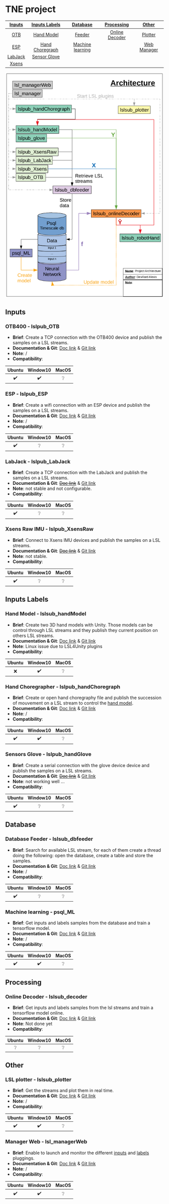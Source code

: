 # TNE project

| [Inputs](#inputs)  | [Inputs Labels](#inputs-labels)   | [Database](#database)  | [Processing ](#processing) | [Other](#other)    |
|:------------------:|:---------------------------------:|:----------------------:|:--------------------------:|:------------------:|
| [OTB](#OTB)        | [Hand Model](#handModel)          | [Feeder](#dbfeeder)    | [Online Decoder](#decoder) | [Plotter](#plotter)| 
| [ESP](#ESP)        | [Hand Choregraph](#handChoregraph)| [Machine learning](#ML)|                            | [Web Manager](#Web)| 
| [LabJack](#LabJack)| [Sensor Glove](#handGlove)        |  |  |  | 
| [Xsens](#Xsens)    |  |  |  |  | 

![alt text](docs/architecture.png)

## Inputs
### OTB400 - lslpub_OTB <a name="OTB"></a>
- **Brief**: Create a TCP connection with the OTB400 device and publish the samples on a LSL streams.
- **Documentation & Git**: [Doc link](https://aightech.github.io/lslpub_OTB/html/d3/dcc/md__r_e_a_d_m_e.html) & [Git link](https://github.com/Aightech/lslpub_OTB)
- **Note**: /
- **Compatibility**:

| Ubuntu           | Window10         | MacOS            |
|:----------------:|:----------------:|:----------------:|
|:heavy_check_mark:|:heavy_check_mark:|:grey_question:   |

### ESP - lslpub_ESP <a name="ESP"></a>
- **Brief**: Create a wifi connection with an ESP device and publish the samples on a LSL streams.
- **Documentation & Git**: [Doc link](https://aightech.github.io/lslpub_ESP/html/index.html) & [Git link](https://github.com/Aightech/lslpub_ESP)
- **Note**: /
- **Compatibility**:

| Ubuntu           | Window10         | MacOS            |
|:----------------:|:----------------:|:----------------:|
|:heavy_check_mark:|:grey_question:   |:grey_question:   |

### LabJack - lslpub_LabJack <a name="LabJack"></a>
- **Brief**: Create a TCP connection with the LabJack and publish the samples on a LSL streams.
- **Documentation & Git**: ~~[Doc link](https://aightech.github.io/lslpub_LabJack/html/index.html)~~ & [Git link](https://github.com/Aightech/lslpub_LabJack)
- **Note**: not stable and not configurable.
- **Compatibility**:

| Ubuntu           | Window10         | MacOS            |
|:----------------:|:----------------:|:----------------:|
|:heavy_check_mark:|:grey_question:   |:grey_question:   |

### Xsens Raw IMU - lslpub_XsensRaw <a name="Xsens"></a>
- **Brief**: Connect to Xsens IMU devices and publish the samples on a LSL streams.
- **Documentation & Git**: ~~[Doc link](https://aightech.github.io/lslpub_XsensRaw/html/index.html)~~ & [Git link](https://github.com/Aightech/lslpub_XsensRaw)
- **Note**: not stable.
- **Compatibility**:

| Ubuntu           | Window10         | MacOS            |
|:----------------:|:----------------:|:----------------:|
|:heavy_check_mark:|:grey_question:   |:grey_question:   |

## Inputs Labels
### Hand Model - lslsub_handModel <a name="handModel"></a>
- **Brief**: Create two 3D hand models with Unity. Those models can be control through LSL streams and they publish they current position on others LSL streams. 
- **Documentation & Git**: [Doc link](https://aightech.github.io/lslpub_handModel/html/index.html) & [Git link](https://github.com/Aightech/lslpub_handModel)
- **Note**: Linux issue due to LSL4Unity plugins
- **Compatibility**:

| Ubuntu           | Window10         | MacOS            |
|:----------------:|:----------------:|:----------------:|
|:x:               |:heavy_check_mark:|:grey_question:   |

### Hand Choregrapher - lslpub_handChoregraph <a name="handChoregraph"></a>
- **Brief**: Create or open hand choregraphy file and publish the succession of mouvement on a LSL stream to control the [hand model](#handModel).
- **Documentation & Git**: [Doc link](https://aightech.github.io/lslpub_handChoregraph/html/index.html) & [Git link](https://github.com/Aightech/lslpub_handChoregraph)
- **Note**: /
- **Compatibility**:

| Ubuntu           | Window10         | MacOS            |
|:----------------:|:----------------:|:----------------:|
|:heavy_check_mark:|:heavy_check_mark:|:grey_question:   |

### Sensors Glove - lslpub_handGlove <a name="handGlove"></a>
- **Brief**: Create a serial connection with the glove device device and publish the samples on a LSL streams.
- **Documentation & Git**: ~~[Doc link](https://aightech.github.io/lslpub_handGlove/html/index.html)~~ & [Git link](https://github.com/Aightech/lslpub_handGlove)
- **Note**: not working well ...
- **Compatibility**:

| Ubuntu           | Window10         | MacOS            |
|:----------------:|:----------------:|:----------------:|
|:heavy_check_mark:|:grey_question:   |:grey_question:   |

## Database
### Database Feeder - lslsub_dbfeeder <a name="dbfeeder"></a>
- **Brief**: Search for available LSL stream, for each of them create a thread doing the following: open the database, create a table and store the samples.
- **Documentation & Git**: [Doc link](https://aightech.github.io/lslsub_dbfeeder/html/index.html) & [Git link](https://github.com/Aightech/lslsub_dbfeeder)
- **Note**: /
- **Compatibility**:

| Ubuntu           | Window10         | MacOS            |
|:----------------:|:----------------:|:----------------:|
|:heavy_check_mark:|:grey_question:   |:grey_question:   |

### Machine learning - psql_ML <a name="ML"></a>
- **Brief**: Get inputs and labels samples from the database and train a tensorflow model.
- **Documentation & Git**: [Doc link](https://aightech.github.io/psql_ML/html/index.html) & [Git link](https://github.com/Aightech/psql_ML)
- **Note**: /
- **Compatibility**:

| Ubuntu           | Window10         | MacOS            |
|:----------------:|:----------------:|:----------------:|
|:heavy_check_mark:|:heavy_check_mark:|:grey_question:   |

## Processing
### Online Decoder - lslsub_decoder <a name="decoder"></a>
- **Brief**: Get inputs and labels samples from the lsl streams and train a tensorflow model online.
- **Documentation & Git**: [Doc link](https://aightech.github.io/lslsub_decoder/html/index.html) & [Git link](https://github.com/Aightech/lslsub_decoder)
- **Note**: Not done yet
- **Compatibility**:

| Ubuntu           | Window10         | MacOS            |
|:----------------:|:----------------:|:----------------:|
|:grey_question:   |:grey_question:   |:grey_question:   |

## Other
### LSL plotter - lslsub_plotter <a name="plotter"></a>
- **Brief**: Get the streams and plot them in real time.
- **Documentation & Git**: [Doc link](https://aightech.github.io/lslsub_plotter/html/index.html) & [Git link](https://github.com/Aightech/lslsub_plotter)
- **Note**: /
- **Compatibility**:

| Ubuntu           | Window10         | MacOS            |
|:----------------:|:----------------:|:----------------:|
|:heavy_check_mark:|:heavy_check_mark:|:grey_question:   |

### Manager Web - lsl_managerWeb <a name="Web"></a>
- **Brief**: Enable to launch and monitor the different [inputs](#inputs) and [labels](#inputs-labes) pluggings.
- **Documentation & Git**: [Doc link](https://aightech.github.io/lsl_managerWeb/html/index.html) & [Git link](https://github.com/Aightech/lsl_managerWeb)
- **Note**: /
- **Compatibility**:

| Ubuntu           | Window10         | MacOS            |
|:----------------:|:----------------:|:----------------:|
|:heavy_check_mark:|:heavy_check_mark:|:grey_question:   |
